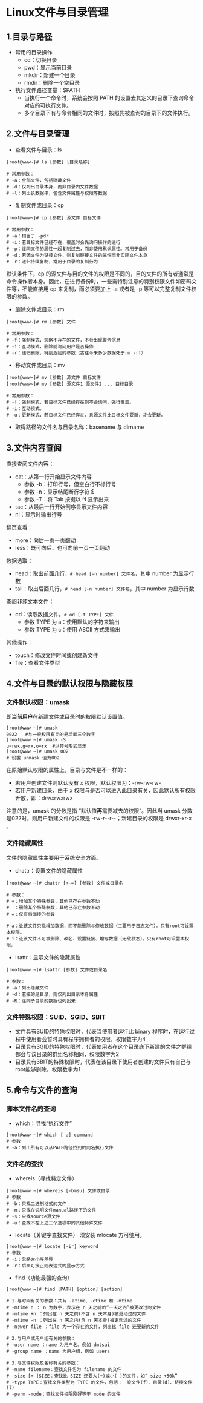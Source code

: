 # Linux文件与目录管理

## 1.目录与路径
- 常用的目录操作
	- cd：切换目录
	- pwd：显示当前目录
	- mkdir：新建一个目录
	- rmdir：删除一个空目录
- 执行文件路径变量：$PATH
	- 当执行一个命令时，系统会按照 PATH 的设置去其定义的目录下查询命令对应的可执行文件。
	- 多个目录下有与命令相同的文件时，按照先被查询的目录下的文件执行。

## 2.文件与目录管理
- 查看文件与目录：ls
```
[root@www~]# ls [参数] [目录名称]

# 常用参数：
# -a：全部文件，包括隐藏文件
# -d：仅列出目录本身，而非目录内文件数据
# -l：列出长数据串，包含文件属性与权限等数据
```
- 复制文件或目录：cp
```
[root@www~]# cp [参数] 源文件 目标文件

# 常用参数：
# -a：相当于 -pdr
# -i：若目标文件已经存在，覆盖时会先询问操作的进行
# -p：连同文件的属性一起复制过去，而非使用默认属性。常用于备份
# -d：若源文件为链接文件，则复制链接文件的属性而非实际文件本身
# -r：递归持续复制，常用于目录的复制行为
```

默认条件下，cp 的源文件与目的文件的权限是不同的，目的文件的所有者通常是命令操作者本身。因此，在进行备份时，一些需特别注意的特别权限文件如密码文件等，不能直接用 cp 来复制，而必须要加上 -a 或者是 -p 等可以完整复制文件权限的参数。

- 删除文件或目录：rm
```
[root@www~]# rm [参数] 文件

# 常用参数：
# -f：强制模式，忽略不存在的文件，不会出现警告信息
# -i：互动模式，删除前询问用户是否操作
# -r：递归删除，特别危险的参数（古往今来多少数据死于rm -rf）
```

- 移动文件或目录：mv
```
[root@www~]# mv [参数] 源文件 目标文件
[root@www~]# mv [参数] 源文件1 源文件2 ... 目标目录

# 常用参数：
# -f：强制模式，若目标文件已经存在则不会询问，强行覆盖。
# -i：互动模式。
# -u：更新模式，若目标文件已经存在，且源文件比目标文件要新，才会更新。
```

- 取得路径的文件名与目录名称：basename 与 dirname

## 3.文件内容查阅

直接查阅文件内容：

- cat：从第一行开始显示文件内容
	- 参数 -b：打印行号，但空白行不标行号
	- 参数 -n：显示结尾断行字符 $ 
	- 参数 -T：将 Tab 按键以 ^I 显示出来
- tac：从最后一行开始倒序显示文件内容
- nl：显示时输出行号

翻页查看：

- more：向后一页一页翻动
- less：既可向后、也可向前一页一页翻动

数据选取：

- head：取出前面几行，`# head [-n number] 文件名`，其中 number 为显示行数
- tail：取出后面几行，`# head [-n number] 文件名`，其中 number 为显示行数

查阅非纯文本文件：

- od：读取数据文件。`# od [-t TYPE] 文件`
	- 参数 TYPE 为 a：使用默认的字符来输出
	- 参数 TYPE 为 c：使用 ASCII 方式来输出

其他操作：

- touch：修改文件时间或创建新文件
- file：查看文件类型

## 4.文件与目录的默认权限与隐藏权限
### 文件默认权限：umask
即**当前用户**在新建文件或目录时的权限默认设置值。
```
[root@www ~]# umask 
0022   #与一般权限有关的是后面三个数字 
[root@www ~]# umask -S 
u=rwx,g=rx,o=rx  #以符号形式显示
[root@www ~]# umask 002 
# 设置 unmask 值为002

```
在原始默认权限的属性上，目录与文件是不一样的：

- 若用户创建文件则默认没有 x 权限，默认权限为：-rw-rw-rw-
- 若用户新建目录，由于 x 权限与是否可以进入此目录有关，因此默认所有权限开放，即：drwxrwxrwx

注意的是，umask 的分数是指 “默认值**再**需要减去的权限”。因此当 umask 分数是022时，则用户新建文件的权限是 -rw-r--r--；新建目录的权限是 drwxr-xr-x 。

### 文件隐藏属性

文件的隐藏属性主要用于系统安全方面。

- chattr：设置文件的隐藏属性
```
[root@www ~]# chattr [+-=] [参数] 文件或目录名

# 参数：
# +：增加某个特殊参数，其他已存在参数不动
# -：删除某个特殊参数，其他已存在参数不动
# =：仅有后面接的参数

# a：让该文件只能增加数据，而不能删除与修改数据（主要用于日志文件）。只有root可设置本权限。
# i：让该文件不可被删除、改名、设置链接、增写数据（无敌状态）。只有root可设置本权限。
```

- lsattr：显示文件的隐藏属性
```
[root@www ~]# lsattr [参数] 文件或目录名

# 参数：
# -a：列出隐藏文件
# -d：若接的是目录，则仅列出目录本身属性
# -R：连同子目录的数据也列出来
```

### 文件特殊权限：SUID、SGID、SBIT
- 文件具有SUID的特殊权限时，代表当使用者运行此 binary 程序时，在运行过程中使用者会暂时具有程序拥有者的权限，权限数字为4
- 目录具有SGID的特殊权限时，代表使用者在这个目录底下新建的文件之群组都会与该目录的群组名称相同，权限数字为2
- 目录具有SBIT的特殊权限时，代表在该目录下使用者创建的文件只有自己与root能够删除，权限数字为1

## 5.命令与文件的查询
### 脚本文件名的查询
- which：寻找“执行文件”
```
[root@www ~]# which [-a] command
# 参数
# -a：列出所有可以从PATH路径找到的同名执行文件
```
### 文件名的查找
- whereis（寻找特定文件）
```
[root@www ~]# whereis [-bmsu] 文件或目录
# 参数
# -b：只找二进制格式的文件
# -m：只找在说明文件manual路径下的文件
# -s：只找source源文件
# -u：查找不在上述三个选项中的其他特殊文件 
```

- locate（关键字查找文件）
须安装 mlocate 方可使用。
```
[root@www ~]# locate [-ir] keyword
# 参数
# -i：忽略大小写差异
# -r：后面可接正则表达式的显示方式
```

- find（功能最强的查询）
```
[root@www ~]# find [PATH] [option] [action]

# 1.与时间有关的参数：共有 -atime、-ctime 和 -mtime
# -mtime n ： n 为数字，表示在 n 天之前的“一天之内”被更改过的文件
# -mtime +n ：列出在 n 天之前(不含 n 天本身)被更动过的文件
# -mtime -n ：列出在 n 天之内(含 n 天本身)被更动过的文件
# -newer file ：file 为一个存在的文件，列出比 file 还要新的文件

# 2.与用户或用户组有关的参数：
# -user name ：name 为用户名。例如 dmtsai
# -group name ：name 为用户组，例如 users 

# 3.与文件权限及名称有关的参数：
# -name filename：查找文件名为 filename 的文件
# -size [+-]SIZE：查找比 SIZE 还要大(+)或小(-)的文件，如“-size +50k”
# -type TYPE：查找文件类型为 TYPE 的文件，包括：一般文件(f)、目录(d)、链接文件(l)
# -perm -mode：查找文件权限刚好等于 mode 的文件                
```

